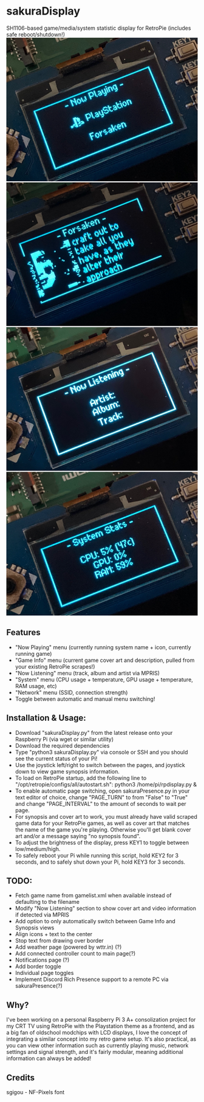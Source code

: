 # sakuraDisplay
SH1106-based game/media/system statistic display for RetroPie (includes safe reboot/shutdown!)
![](screenshots/1.jpg)
![](screenshots/2.jpg)
![](screenshots/3.jpg)
![](screenshots/4.jpg)

## Features
- "Now Playing" menu (currently running system name + icon, currently running game)
- "Game Info" menu (current game cover art and description, pulled from your existing RetroPie scrapes!)
- "Now Listening" menu (track, album and artist via MPRIS)
- "System" menu (CPU usage + temperature, GPU usage + temperature, RAM usage, etc)
- "Network" menu (SSID, connection strength)
- Toggle between automatic and manual menu switching!

## Installation & Usage:
- Download "sakuraDisplay.py" from the latest release onto your Raspberry Pi (via wget or similar utility)
- Download the required dependencies
- Type "python3 sakuraDisplay.py" via console or SSH and you should see the current status of your Pi!
- Use the joystick left/right to switch between the pages, and joystick down to view game synopsis information. 
- To load on RetroPie startup, add the following line to "/opt/retropie/configs/all/autostart.sh": python3 /home/pi/rpdisplay.py &
- To enable automatic page switching, open sakuraPresence.py in your text editor of choice, change "PAGE_TURN" to from "False" to "True" and change "PAGE_INTERVAL" to the amount of seconds to wait per page.
- For synopsis and cover art to work, you must already have valid scraped game data for your RetroPie games, as well as cover art that matches the name of the game you're playing. Otherwise you'll get blank cover art and/or a message saying "no synopsis found".
- To adjust the brightness of the display, press KEY1 to toggle between low/medium/high. 
- To safely reboot your Pi while running this script, hold KEY2 for 3 seconds, and to safely shut down your Pi, hold KEY3 for 3 seconds. 

## TODO:
- Fetch game name from gamelist.xml when available instead of defaulting to the filename
- Modify "Now Listening" section to show cover art and video information if detected via MPRIS
- Add option to only automatically switch between Game Info and Synopsis views
- Align icons + text to the center
- Stop text from drawing over border
- Add weather page (powered by wttr.in) (?)
- Add connected controller count to main page(?)
- Notifications page (?)
- Add border toggle
- Individual page toggles
- Implement Discord Rich Presence support to a remote PC via sakuraPresence(?)

## Why?
I've been working on a personal Raspberry Pi 3 A+ consolization project for my CRT TV using RetroPie with the Playstation theme as a frontend, and as a big fan of oldschool modchips with LCD displays, I love the concept of integrating a similar concept into my retro game setup. It's also practical, as you can view other information such as currently playing music, network settings and signal strength, and it's fairly modular, meaning additional information can always be added!

## Credits
sgigou - NF-Pixels font
